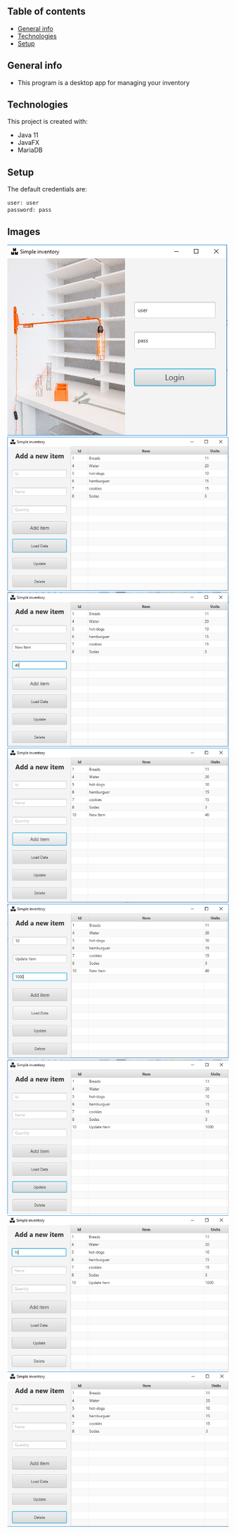## Table of contents
* [General info](#general-info)
* [Technologies](#technologies)
* [Setup](#setup)

## General info
* This program is a desktop app for managing your inventory

## Technologies
This project is created with:
* Java 11
* JavaFX
* MariaDB 

## Setup
The default credentials are:
```
user: user
password: pass
```

## Images
![Demo 1](./demoImages/Demo1.png)
![Demo 2](./demoImages/Demo2.png)
![Demo 3](./demoImages/Demo3.png)
![Demo 4](./demoImages/Demo4.png)
![Demo 5](./demoImages/Demo5.png)
![Demo 6](./demoImages/Demo6.png)
![Demo 7](./demoImages/Demo7.png)
![Demo 8](./demoImages/Demo8.png)